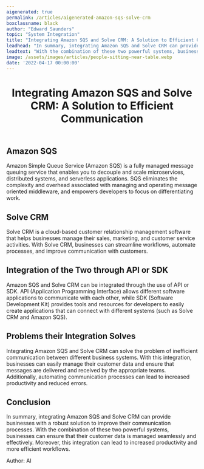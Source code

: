 ```yaml
---
aigenerated: true
permalink: /articles/aigenerated-amazon-sqs-solve-crm
boxclassname: black
author: "Edward Saunders"
topic: "System Integration"
title: "Integrating Amazon SQS and Solve CRM: A Solution to Efficient Communication"
leadhead: "In summary, integrating Amazon SQS and Solve CRM can provide businesses with a robust solution to improve their communication processes"
leadtext: "With the combination of these two powerful systems, businesses can ensure that their customer data is managed seamlessly and effectively. Moreover, this integration can lead to increased productivity and more efficient workflows."
image: /assets/images/articles/people-sitting-near-table.webp
date: '2022-04-17 00:00:00'
---
```

<div class="arttext">	<header>
		<h1>Integrating Amazon SQS and Solve CRM: A Solution to Efficient Communication</h1>
	</header>
	<main>
		<section>
			<h2>Amazon SQS</h2>
			<p>Amazon Simple Queue Service (Amazon SQS) is a fully managed message queuing service that enables you to decouple and scale microservices, distributed systems, and serverless applications. SQS eliminates the complexity and overhead associated with managing and operating message oriented middleware, and empowers developers to focus on differentiating work. </p>
		</section>
		<section>
			<h2>Solve CRM</h2>
			<p>Solve CRM is a cloud-based customer relationship management software that helps businesses manage their sales, marketing, and customer service activities. With Solve CRM, businesses can streamline workflows, automate processes, and improve communication with customers. </p>
		</section>
		<section>
			<h2>Integration of the Two through API or SDK</h2>
			<p>Amazon SQS and Solve CRM can be integrated through the use of API or SDK. API (Application Programming Interface) allows different software applications to communicate with each other, while SDK (Software Development Kit) provides tools and resources for developers to easily create applications that can connect with different systems (such as Solve CRM and Amazon SQS).</p>
		</section>
		<section>
			<h2>Problems their Integration Solves</h2>
			<p>Integrating Amazon SQS and Solve CRM can solve the problem of inefficient communication between different business systems. With this integration, businesses can easily manage their customer data and ensure that messages are delivered and received by the appropriate teams. Additionally, automating communication processes can lead to increased productivity and reduced errors.</p>
		</section>
		<section>
			<h2>Conclusion</h2>
			<p>In summary, integrating Amazon SQS and Solve CRM can provide businesses with a robust solution to improve their communication processes. With the combination of these two powerful systems, businesses can ensure that their customer data is managed seamlessly and effectively. Moreover, this integration can lead to increased productivity and more efficient workflows. </p>
		</section>
	</main>
	<footer>
		<p>Author: AI</p>
	</footer>
</div>